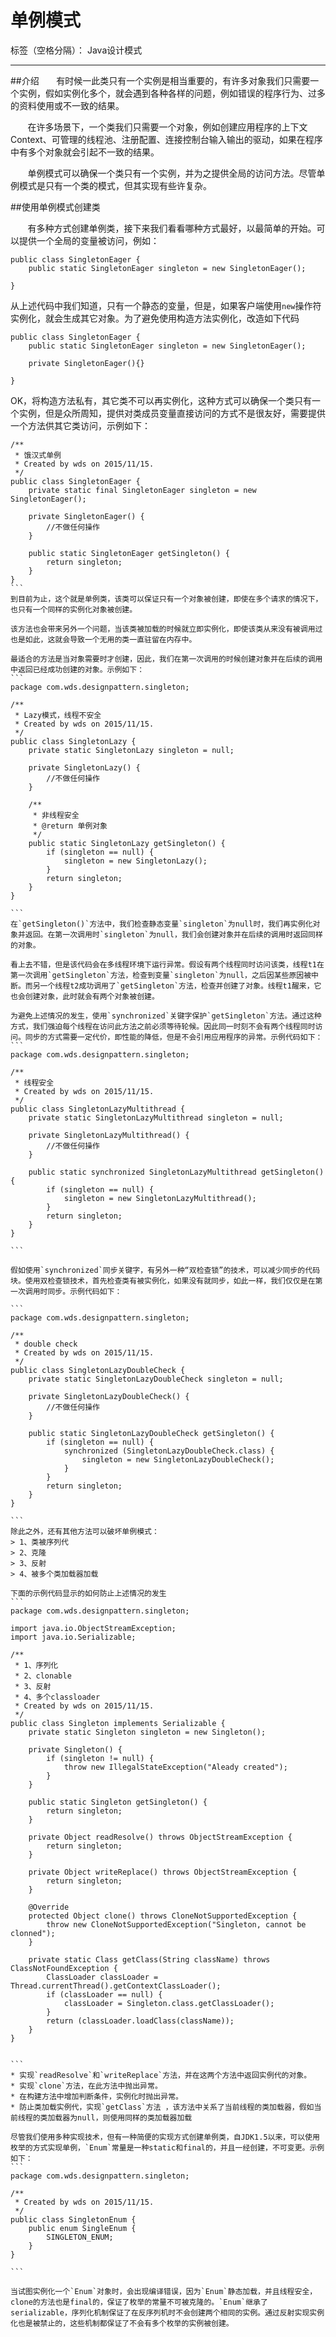 ﻿# 单例模式

标签（空格分隔）： Java设计模式

---

##介绍
&#160; &#160; &#160;&#160;有时候一此类只有一个实例是相当重要的，有许多对象我们只需要一个实例，假如实例化多个，就会遇到各种各样的问题，例如错误的程序行为、过多的资料使用或不一致的结果。  

&#160; &#160; &#160; &#160;在许多场景下，一个类我们只需要一个对象，例如创建应用程序的上下文Context、可管理的线程池、注册配置、连接控制台输入输出的驱动，如果在程序中有多个对象就会引起不一致的结果。

&#160; &#160; &#160; &#160;单例模式可以确保一个类只有一个实例，并为之提供全局的访问方法。尽管单例模式是只有一个类的模式，但其实现有些许复杂。

##使用单例模式创建类

&#160; &#160; &#160; &#160;有多种方式创建单例类，接下来我们看看哪种方式最好，以最简单的开始。可以提供一个全局的变量被访问，例如：
```
public class SingletonEager {
    public static SingletonEager singleton = new SingletonEager();

}
```
从上述代码中我们知道，只有一个静态的变量，但是，如果客户端使用`new`操作符实例化，就会生成其它对象。为了避免使用构造方法实例化，改造如下代码
```
public class SingletonEager {
    public static SingletonEager singleton = new SingletonEager();

    private SingletonEager(){}

}

```
OK，将构造方法私有，其它类不可以再实例化，这种方式可以确保一个类只有一个实例，但是众所周知，提供对类成员变量直接访问的方式不是很友好，需要提供一个方法供其它类访问，示例如下：
````
/**
 * 饿汉式单例
 * Created by wds on 2015/11/15.
 */
public class SingletonEager {
    private static final SingletonEager singleton = new SingletonEager();

    private SingletonEager() {
        //不做任何操作
    }

    public static SingletonEager getSingleton() {
        return singleton;
    }
}
```
到目前为止，这个就是单例类，该类可以保证只有一个对象被创建，即使在多个请求的情况下，也只有一个同样的实例化对象被创建。

该方法也会带来另外一个问题，当该类被加载的时候就立即实例化，即使该类从来没有被调用过也是如此，这就会导致一个无用的类一直驻留在内存中。

最适合的方法是当对象需要时才创建，因此，我们在第一次调用的时候创建对象并在后续的调用中返回已经成功创建的对象。示例如下：
```
package com.wds.designpattern.singleton;

/**
 * Lazy模式，线程不安全
 * Created by wds on 2015/11/15.
 */
public class SingletonLazy {
    private static SingletonLazy singleton = null;

    private SingletonLazy() {
        //不做任何操作
    }

    /**
     * 非线程安全
     * @return 单例对象
     */
    public static SingletonLazy getSingleton() {
        if (singleton == null) {
            singleton = new SingletonLazy();
        }
        return singleton;
    }
}

```
在`getSingleton()`方法中，我们检查静态变量`singleton`为null时，我们再实例化对象并返回。在第一次调用时`singleton`为null，我们会创建对象并在后续的调用时返回同样的对象。

看上去不错，但是该代码会在多线程环境下运行异常。假设有两个线程同时访问该类，线程t1在第一次调用`getSingleton`方法，检查到变量`singleton`为null，之后因某些原因被中断。而另一个线程t2成功调用了`getSingleton`方法，检查并创建了对象。线程t1醒来，它也会创建对象，此时就会有两个对象被创建。

为避免上述情况的发生，使用`synchronized`关键字保护`getSingleton`方法。通过这种方式，我们强迫每个线程在访问此方法之前必须等待轮候。因此同一时刻不会有两个线程同时访问。同步的方式需要一定代价，即性能的降低，但是不会引用应用程序的异常。示例代码如下：
```
package com.wds.designpattern.singleton;

/**
 * 线程安全
 * Created by wds on 2015/11/15.
 */
public class SingletonLazyMultithread {
    private static SingletonLazyMultithread singleton = null;

    private SingletonLazyMultithread() {
        //不做任何操作
    }

    public static synchronized SingletonLazyMultithread getSingleton() {
        if (singleton == null) {
            singleton = new SingletonLazyMultithread();
        }
        return singleton;
    }
}

```

假如使用`synchronized`同步关键字，有另外一种“双检查锁”的技术，可以减少同步的代码块。使用双检查锁技术，首先检查类有被实例化，如果没有就同步，如此一样，我们仅仅是在第一次调用时同步。示例代码如下：

```
package com.wds.designpattern.singleton;

/**
 * double check
 * Created by wds on 2015/11/15.
 */
public class SingletonLazyDoubleCheck {
    private static SingletonLazyDoubleCheck singleton = null;

    private SingletonLazyDoubleCheck() {
        //不做任何操作
    }

    public static SingletonLazyDoubleCheck getSingleton() {
        if (singleton == null) {
            synchronized (SingletonLazyDoubleCheck.class) {
                singleton = new SingletonLazyDoubleCheck();
            }
        }
        return singleton;
    }
}

```
除此之外，还有其他方法可以破坏单例模式：
> 1、类被序列代
> 2、克隆
> 3、反射
> 4、被多个类加载器加载

下面的示例代码显示的如何防止上述情况的发生
```
package com.wds.designpattern.singleton;

import java.io.ObjectStreamException;
import java.io.Serializable;

/**
 * 1、序列化
 * 2、clonable
 * 3、反射
 * 4、多个classloader
 * Created by wds on 2015/11/15.
 */
public class Singleton implements Serializable {
    private static Singleton singleton = new Singleton();

    private Singleton() {
        if (singleton != null) {
            throw new IllegalStateException("Aleady created");
        }
    }

    public static Singleton getSingleton() {
        return singleton;
    }

    private Object readResolve() throws ObjectStreamException {
        return singleton;
    }

    private Object writeReplace() throws ObjectStreamException {
        return singleton;
    }

    @Override
    protected Object clone() throws CloneNotSupportedException {
        throw new CloneNotSupportedException("Singleton, cannot be clonned");
    }

    private static Class getClass(String className) throws ClassNotFoundException {
        ClassLoader classLoader = Thread.currentThread().getContextClassLoader();
        if (classLoader == null) {
            classLoader = Singleton.class.getClassLoader();
        }
        return (classLoader.loadClass(className));
    }
}


```
* 实现`readResolve`和`writeReplace`方法，并在这两个方法中返回实例代的对象。
* 实现`clone`方法，在此方法中抛出异常。
* 在构建方法中增加判断条件，实例化时抛出异常。
* 防止类加载实例代，实现`getClass`方法 ，该方法中关系了当前线程的类加载器，假如当前线程的类加载器为null，则使用同样的类加载器加载

尽管我们使用多种实现技术，但有一种简便的实现方式创建单例类，自JDK1.5以来，可以使用枚举的方式实现单例，`Enum`常量是一种static和final的，并且一经创建，不可变更。示例如下：
```
package com.wds.designpattern.singleton;

/**
 * Created by wds on 2015/11/15.
 */
public class SingletonEnum {
    public enum SingleEnum {
        SINGLETON_ENUM;
    }
}

```

当试图实例化一个`Enum`对象时，会出现编译错误，因为`Enum`静态加载，并且线程安全，clone的方法也是final的，保证了枚举的常量不可被克隆的。`Enum`继承了serializable，序列化机制保证了在反序列机时不会创建两个相同的实例。通过反射实现实例化也是被禁止的，这些机制都保证了不会有多个枚举的实例被创建。